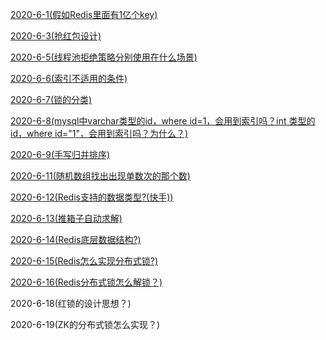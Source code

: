 [2020-6-1(假如Redis里面有1亿个key)](https://github.com/sanzhixiong19860117/DayInterViewQuestions/tree/master/2020-6/2020-6-1)

[2020-6-3(抢红包设计)](https://github.com/sanzhixiong19860117/DayInterViewQuestions/tree/master/2020-6/2020-6-3)

[2020-6-5(线程池拒绝策略分别使用在什么场景)](https://github.com/sanzhixiong19860117/DayInterViewQuestions/tree/master/2020-6/2020-6-5)

[2020-6-6(索引不适用的条件)](https://github.com/sanzhixiong19860117/DayInterViewQuestions/tree/master/2020-6/2020-6-6)

[2020-6-7(锁的分类)](https://github.com/sanzhixiong19860117/DayInterViewQuestions/tree/master/2020-6/2020-6-7)

[2020-6-8(mysql中varchar类型的id，where id=1，会用到索引吗？int 类型的id，where id="1"，会用到索引吗？为什么？)](https://github.com/sanzhixiong19860117/DayInterViewQuestions/tree/master/2020-6/2020-6-8)

[2020-6-9(手写归并排序)](https://github.com/sanzhixiong19860117/DayInterViewQuestions/tree/master/2020-6/2020-6-9)

[2020-6-11(随机数组找出出现单数次的那个数)](https://github.com/sanzhixiong19860117/DayInterViewQuestions/tree/master/2020-6/2020-6-11)

[2020-6-12(Redis支持的数据类型?(快手))](https://github.com/sanzhixiong19860117/DayInterViewQuestions/tree/master/2020-6/2020-6-12)

[2020-6-13(推箱子自动求解)](https://github.com/sanzhixiong19860117/DayInterViewQuestions/tree/master/2020-6/2020-6-13)

[2020-6-14(Redis底层数据结构?)](https://github.com/sanzhixiong19860117/DayInterViewQuestions/tree/master/2020-6/2020-6-14)

[2020-6-15(Redis怎么实现分布式锁?)](https://github.com/sanzhixiong19860117/DayInterViewQuestions/tree/master/2020-6/2020-6-15)

[2020-6-16(Redis分布式锁怎么解锁？)](https://github.com/sanzhixiong19860117/DayInterViewQuestions/tree/master/2020-6/2020-6-16)

2020-6-18(红锁的设计思想？)[](https://github.com/sanzhixiong19860117/DayInterViewQuestions/tree/master/2020-6/2020-6-18)

2020-6-19(ZK的分布式锁怎么实现？)[](https://github.com/sanzhixiong19860117/DayInterViewQuestions/tree/master/2020-6/2020-6-19)